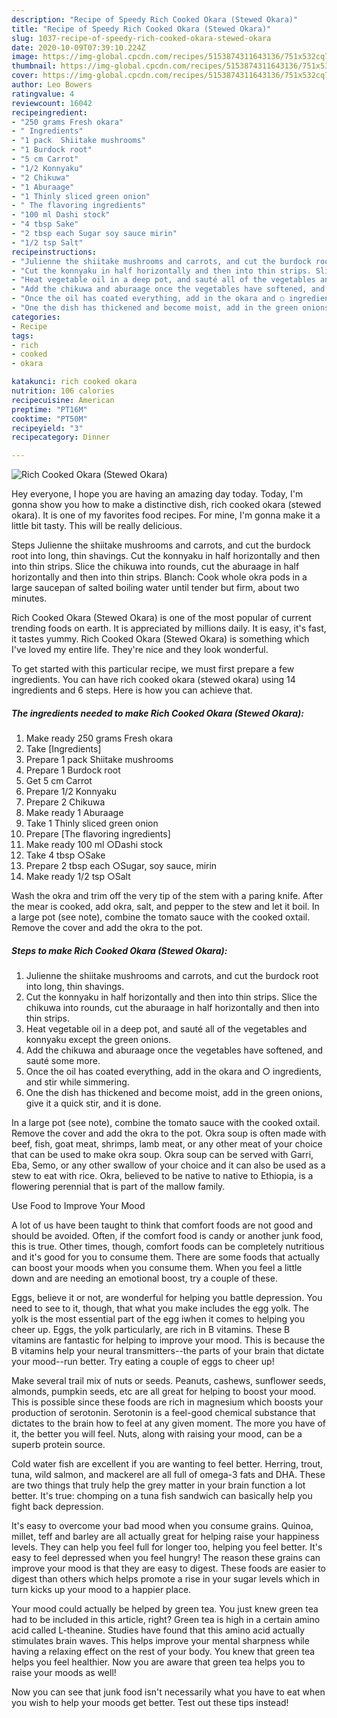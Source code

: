 ```yaml
---
description: "Recipe of Speedy Rich Cooked Okara (Stewed Okara)"
title: "Recipe of Speedy Rich Cooked Okara (Stewed Okara)"
slug: 1037-recipe-of-speedy-rich-cooked-okara-stewed-okara
date: 2020-10-09T07:39:10.224Z
image: https://img-global.cpcdn.com/recipes/5153874311643136/751x532cq70/rich-cooked-okara-stewed-okara-recipe-main-photo.jpg
thumbnail: https://img-global.cpcdn.com/recipes/5153874311643136/751x532cq70/rich-cooked-okara-stewed-okara-recipe-main-photo.jpg
cover: https://img-global.cpcdn.com/recipes/5153874311643136/751x532cq70/rich-cooked-okara-stewed-okara-recipe-main-photo.jpg
author: Leo Bowers
ratingvalue: 4
reviewcount: 16042
recipeingredient:
- "250 grams Fresh okara"
- " Ingredients"
- "1 pack  Shiitake mushrooms"
- "1 Burdock root"
- "5 cm Carrot"
- "1/2 Konnyaku"
- "2 Chikuwa"
- "1 Aburaage"
- "1 Thinly sliced green onion"
- " The flavoring ingredients"
- "100 ml Dashi stock"
- "4 tbsp Sake"
- "2 tbsp each Sugar soy sauce mirin"
- "1/2 tsp Salt"
recipeinstructions:
- "Julienne the shiitake mushrooms and carrots, and cut the burdock root into long, thin shavings."
- "Cut the konnyaku in half horizontally and then into thin strips. Slice the chikuwa into rounds, cut the aburaage in half horizontally and then into thin strips."
- "Heat vegetable oil in a deep pot, and sauté all of the vegetables and konnyaku except the green onions."
- "Add the chikuwa and aburaage once the vegetables have softened, and sauté some more."
- "Once the oil has coated everything, add in the okara and ○ ingredients, and stir while simmering."
- "One the dish has thickened and become moist, add in the green onions, give it a quick stir, and it is done."
categories:
- Recipe
tags:
- rich
- cooked
- okara

katakunci: rich cooked okara 
nutrition: 106 calories
recipecuisine: American
preptime: "PT16M"
cooktime: "PT50M"
recipeyield: "3"
recipecategory: Dinner

---
```



![Rich Cooked Okara (Stewed Okara)](https://img-global.cpcdn.com/recipes/5153874311643136/751x532cq70/rich-cooked-okara-stewed-okara-recipe-main-photo.jpg)

Hey everyone, I hope you are having an amazing day today. Today, I'm gonna show you how to make a distinctive dish, rich cooked okara (stewed okara). It is one of my favorites food recipes. For mine, I'm gonna make it a little bit tasty. This will be really delicious.

Steps Julienne the shiitake mushrooms and carrots, and cut the burdock root into long, thin shavings. Cut the konnyaku in half horizontally and then into thin strips. Slice the chikuwa into rounds, cut the aburaage in half horizontally and then into thin strips. Blanch: Cook whole okra pods in a large saucepan of salted boiling water until tender but firm, about two minutes.

Rich Cooked Okara (Stewed Okara) is one of the most popular of current trending foods on earth. It is appreciated by millions daily. It is easy, it's fast, it tastes yummy. Rich Cooked Okara (Stewed Okara) is something which I've loved my entire life. They're nice and they look wonderful.


To get started with this particular recipe, we must first prepare a few ingredients. You can have rich cooked okara (stewed okara) using 14 ingredients and 6 steps. Here is how you can achieve that.

<!--inarticleads1-->

##### The ingredients needed to make Rich Cooked Okara (Stewed Okara):

1. Make ready 250 grams Fresh okara
1. Take  [Ingredients]
1. Prepare 1 pack  Shiitake mushrooms
1. Prepare 1 Burdock root
1. Get 5 cm Carrot
1. Prepare 1/2 Konnyaku
1. Prepare 2 Chikuwa
1. Make ready 1 Aburaage
1. Take 1 Thinly sliced green onion
1. Prepare  [The flavoring ingredients]
1. Make ready 100 ml ○Dashi stock
1. Take 4 tbsp ○Sake
1. Prepare 2 tbsp each ○Sugar, soy sauce, mirin
1. Make ready 1/2 tsp ○Salt


Wash the okra and trim off the very tip of the stem with a paring knife. After the mear is cooked, add okra, salt, and pepper to the stew and let it boil. In a large pot (see note), combine the tomato sauce with the cooked oxtail. Remove the cover and add the okra to the pot. 

<!--inarticleads2-->

##### Steps to make Rich Cooked Okara (Stewed Okara):

1. Julienne the shiitake mushrooms and carrots, and cut the burdock root into long, thin shavings.
1. Cut the konnyaku in half horizontally and then into thin strips. Slice the chikuwa into rounds, cut the aburaage in half horizontally and then into thin strips.
1. Heat vegetable oil in a deep pot, and sauté all of the vegetables and konnyaku except the green onions.
1. Add the chikuwa and aburaage once the vegetables have softened, and sauté some more.
1. Once the oil has coated everything, add in the okara and ○ ingredients, and stir while simmering.
1. One the dish has thickened and become moist, add in the green onions, give it a quick stir, and it is done.


In a large pot (see note), combine the tomato sauce with the cooked oxtail. Remove the cover and add the okra to the pot. Okra soup is often made with beef, fish, goat meat, shrimps, lamb meat, or any other meat of your choice that can be used to make okra soup. Okra soup can be served with Garri, Eba, Semo, or any other swallow of your choice and it can also be used as a stew to eat with rice. Okra, believed to be native to native to Ethiopia, is a flowering perennial that is part of the mallow family. 

Use Food to Improve Your Mood


A lot of us have been taught to think that comfort foods are not good and should be avoided. Often, if the comfort food is candy or another junk food, this is true. Other times, though, comfort foods can be completely nutritious and it's good for you to consume them. There are some foods that actually can boost your moods when you consume them. When you feel a little down and are needing an emotional boost, try a couple of these.

Eggs, believe it or not, are wonderful for helping you battle depression. You need to see to it, though, that what you make includes the egg yolk. The yolk is the most essential part of the egg iwhen it comes to helping you cheer up. Eggs, the yolk particularly, are rich in B vitamins. These B vitamins are fantastic for helping to improve your mood. This is because the B vitamins help your neural transmitters--the parts of your brain that dictate your mood--run better. Try eating a couple of eggs to cheer up!

Make several trail mix of nuts or seeds. Peanuts, cashews, sunflower seeds, almonds, pumpkin seeds, etc are all great for helping to boost your mood. This is possible since these foods are rich in magnesium which boosts your production of serotonin. Serotonin is a feel-good chemical substance that dictates to the brain how to feel at any given moment. The more you have of it, the better you will feel. Nuts, along with raising your mood, can be a superb protein source.

Cold water fish are excellent if you are wanting to feel better. Herring, trout, tuna, wild salmon, and mackerel are all full of omega-3 fats and DHA. These are two things that truly help the grey matter in your brain function a lot better. It's true: chomping on a tuna fish sandwich can basically help you fight back depression. 

It's easy to overcome your bad mood when you consume grains. Quinoa, millet, teff and barley are all actually great for helping raise your happiness levels. They can help you feel full for longer too, helping you feel better. It's easy to feel depressed when you feel hungry! The reason these grains can improve your mood is that they are easy to digest. These foods are easier to digest than others which helps promote a rise in your sugar levels which in turn kicks up your mood to a happier place.

Your mood could actually be helped by green tea. You just knew green tea had to be included in this article, right? Green tea is high in a certain amino acid called L-theanine. Studies have found that this amino acid actually stimulates brain waves. This helps improve your mental sharpness while having a relaxing effect on the rest of your body. You knew that green tea helps you feel healthier. Now you are aware that green tea helps you to raise your moods as well!

Now you can see that junk food isn't necessarily what you have to eat when you wish to help your moods get better. Test out  these tips  instead!

